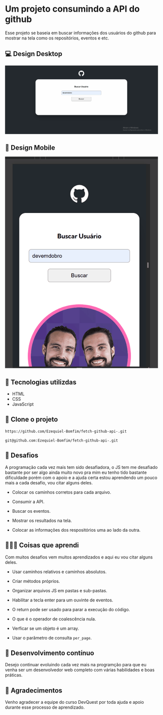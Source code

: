 # Um projeto consumindo a API do github

Esse projeto se baseia em buscar informações dos usuários do github para mostrar na tela como os repositórios, eventos e etc.

## 💻 Design Desktop

<img src="./src/design/design-desktop.gif">

## 📱 Design Mobile

<img src="./src/design/design-mobile.gif">

## 🚀 Tecnologias utilizdas

- HTML
- CSS
- JavaScript

## 🔗 Clone o projeto
````
https://github.com/Ezequiel-Bomfim/fetch-github-api-.git
````
````
git@github.com:Ezequiel-Bomfim/fetch-github-api-.git
````

## 🗻 Desafios
A programação cada vez mais tem sido desafiadora, o JS tem me desafiado bastante por ser algo ainda muito novo pra mim eu tenho tido bastante dificuldade porém com o apoio e a ajuda certa estou aprendendo um pouco mais a cada desafio, vou citar alguns deles.

- Colocar os caminhos corretos para cada arquivo.

- Consumir a API.

- Buscar os eventos.

- Mostrar os resultados na tela.

- Colocar as informações dos respositórios uma ao lado da outra.

## 🧑🏽‍💻 Coisas que aprendi

Com muitos desafios vem muitos aprendizados e aqui eu vou citar alguns deles.

- Usar caminhos relativos e caminhos absolutos.

- Criar métodos próprios.

- Organizar arquivos JS em pastas e sub-pastas.

- Habilitar a tecla enter para um ouvinte de eventos.

- O return pode ser usado para parar a execução do código.

- O que é o operador de coalescência nula.

- Verficar se um objeto é um array.

- Usar o parâmetro de consulta ````per_page````.

## 🎯 Desenvolvimento contínuo

Desejo continuar evoluindo cada vez mais na programção para que eu venha ser um desenvolvedor web completo com várias habilidades  e boas práticas.

## 🙏 Agradecimentos

Venho agradecer a equipe do curso DevQuest por toda ajuda e apoio durante esse processo de aprendizado.